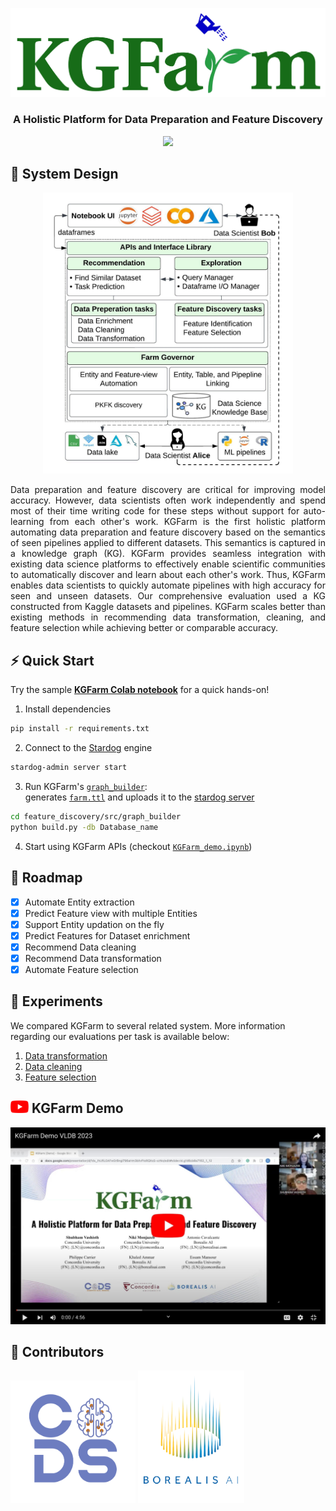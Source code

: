<p align="center">
    <a href="https://www.mitacs.ca/en/projects/feature-discovery-system-data-science-across-enterprise">
      <img src="docs/graphics/KGFarm_logo.svg" width="550">
    </a>
</p>

### <p align="center"><b>A Holistic Platform for Data Preparation and Feature Discovery</b></p>
<p align="center">
<a href="LICENSE"><img src="https://img.shields.io/badge/License-Apache%202.0-blue"/></a>
</p>

## 📐 System Design
<p align="center"><img src="docs/graphics/KGFarm.jpeg" alt="kgfarm" height="450" width="400"/></p>


<p align="justify">Data preparation and feature discovery are critical for improving model accuracy. However, data scientists often work independently and spend most of their time writing code for these steps without support for auto-learning from each other's work. KGFarm is the first holistic platform automating data preparation and feature discovery based on the semantics of seen pipelines applied to different datasets. This semantics is captured in a knowledge graph (KG).
KGFarm provides seamless integration with existing data science platforms to effectively enable scientific communities to automatically discover and learn about each other's work. Thus, KGFarm enables data scientists to quickly automate pipelines with high accuracy for seen and unseen datasets. Our comprehensive evaluation used a KG constructed from Kaggle datasets and pipelines. KGFarm scales better than existing methods in recommending data transformation, cleaning, and feature selection while achieving better or comparable accuracy.</p>

## ⚡ Quick Start
Try the sample <b>[KGFarm Colab notebook](https://colab.research.google.com/drive/1u4z4EKGd8G1ju61Q3sPk5fH9BrMp8IRM?usp=sharing)</b> for a quick hands-on!

1. Install dependencies
```bash
pip install -r requirements.txt
```
2. Connect to the [Stardog](https://www.stardog.com/) engine
```bash
stardog-admin server start
```
3. Run KGFarm's [<code>graph_builder</code>](feature_discovery/src/graph_builder/build.py):<br/>
generates [<code>farm.ttl</code>](https://github.com/CoDS-GCS/KGFarm/blob/645f12dfd63bae0bd319401c2cf10f8378dd6679/feature_discovery/src/graph_builder/farm.ttl) and uploads it to the [stardog server](https://cloud.stardog.com/)

```bash
cd feature_discovery/src/graph_builder
python build.py -db Database_name
```
4. Start using KGFarm APIs (checkout [<code>KGFarm_demo.ipynb</code>](KGFarm_demo.ipynb))

## 🚧 Roadmap

* [X] Automate Entity extraction
* [X] Predict Feature view with multiple Entities
* [X] Support Entity updation on the fly
* [X] Predict Features for Dataset enrichment
* [X] Recommend Data cleaning
* [X] Recommend Data transformation
* [X] Automate Feature selection

## 🧪 Experiments 

We compared KGFarm to several related system. More information regarding our evaluations per task is available below:
1. [Data transformation](experiments/results/evaluations%20KGFarm%20PVLDB%202023%20-%20Data%20transformation.pdf)
2. [Data cleaning](experiments/results/evaluations%20KGFarm%20PVLDB%202023%20-%20Data%20cleaning.pdf)
3. [Feature selection](experiments/results/evaluations%20KGFarm%20PVLDB%202023%20-%20Feature%20selection.pdf)

## <img src="docs/graphics/icons/youtube.svg" alt="youtube" height="20" width="29"> KGFarm Demo
<a href="https://rebrand.ly/kgfarm"><img src="docs/graphics/thumbnails/demo_thumbnail.jpeg"/></a>

## 🦾 Contributors
<p float="left">
 
  <img src="docs/graphics/CoDS.png" width="200"/> 

  <img src="docs/graphics/borealisAI.png" width="170"/>
</p>
